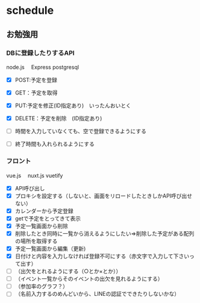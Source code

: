 # schedule
## お勉強用

### DBに登録したりするAPI
node.js
　Express
postgresql
- [x] POST:予定を登録　　
- [x] GET：予定を取得　
- [x] PUT:予定を修正(ID指定あり)　いったんおいとく
- [x] DELETE：予定を削除　(ID指定あり)
- [ ] 時間を入力していなくても、空で登録できるようにする
- [ ] 終了時間も入れられるようにする


### フロント
vue.js　
nuxt.js
vuetify
- [x] API呼び出し　
- [x] プロキシを設定する（しないと、画面をリロードしたときしかAPI呼び出せない）
- [x] カレンダーから予定登録　
- [x] getで予定をとってきて表示 
- [x] 予定一覧画面から削除
- [x] 削除したとき同時に一覧から消えるようにしたい=>削除した予定がある配列の場所を取得する
- [x] 予定一覧画面から編集（更新)
- [x] 日付けと内容を入力しなければ登録不可にする（赤文字で入力して下さいって出す）
- [ ] （出欠をとれるようにする（○とか×とか））
- [ ] （イベント一覧からそのイベントの出欠を見れるようにする）
- [ ] （参加率のグラフ？）
- [ ] （名前入力するのめんどいから、LINEの認証でできたりしないかな）
